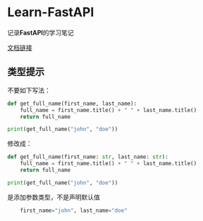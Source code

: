 # Learn-FastAPI
记录**FastAPI**的学习笔记

[文档链接](https://fastapi.tiangolo.com/zh/learn/)
## 类型提示
不要如下写法：
```python
def get_full_name(first_name, last_name):
    full_name = first_name.title() + " " + last_name.title()
    return full_name

print(get_full_name("john", "doe"))
```
修改成：
```python
def get_full_name(first_name: str, last_name: str):
    full_name = first_name.title() + " " + last_name.title()
    return full_name

print(get_full_name("john", "doe"))
```
是添加参数类型，不是声明默认值
```python
    first_name="john", last_name="doe"
```
